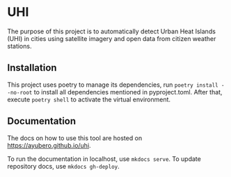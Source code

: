 # UHI

The purpose of this project is to automatically detect Urban Heat Islands (UHI) in cities using satellite imagery and open data from citizen weather stations.

## Installation

This project uses poetry to manage its dependencies, run `poetry install --no-root` to install all dependencies mentioned in pyproject.toml. After that, execute `poetry shell` to activate the virtual environment.

## Documentation

The docs on how to use this tool are hosted on https://ayubero.github.io/uhi.

To run the documentation in localhost, use `mkdocs serve`. To update repository docs, use `mkdocs gh-deploy`.